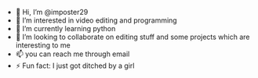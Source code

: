 - 👋 Hi, I’m @imposter29
- 👀 I’m interested in video editing and programming
- 🌱 I’m currently learning python
- 💞️ I’m looking to collaborate on editing stuff and some projects which are interesting to me
- 📫 you can reach me through email
- ⚡ Fun fact: I just got ditched by a girl

<!---
imposter29/imposter29 is a ✨ special ✨ repository because its `README.md` (this file) appears on your GitHub profile.
You can click the Preview link to take a look at your changes.
--->
